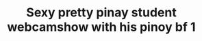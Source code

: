 ---
layout: post
title: Sexy pretty pinay student webcamshow with his pinoy bf 1
duration: '08:20'
view: 318
rate: 2
video: 'https://flashservice.xvideos.com/embedframe/28978069'
category: 
 - amateur
 - beautiful
 - caught
 - pinay
 - rough
 - student
tags: 
 - pinay-sex
priority: 0.9
changefreq: daily
---